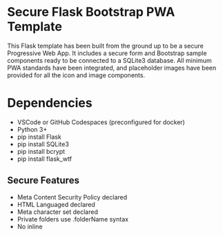 # Secure Flask Bootstrap PWA Template
This Flask template has been built from the ground up to be a secure Progressive Web App. It includes a secure form and Bootstrap sample components ready to be connected to a SQLite3 database. All minimum PWA standards have been integrated, and placeholder images have been provided for all the icon and image components.

# Dependencies
* VSCode or GitHub Codespaces (preconfigured for docker)
* Python 3+
* pip install Flask
* pip install SQLite3
* pip install bcrypt
* pip install flask_wtf

## Secure Features
* Meta Content Security Policy declared
* HTML Languaged declared
* Meta character set declared
* Private folders use .folderName syntax
* No inline <script>
* Bootstrap components are self-contained
* CSRFProtect applied to form
* Form Pattern expression declared

## To be implemented by developers
* Web content, [Bootstrap](https://getbootstrap.com/) ready
* [SQLite](https://docs.python.org/3/library/sqlite3.html) database design and integration
* Input sanitisation
* Login, authentication or session management
* Password encryption using [bcrypt](https://pypi.org/project/bcrypt/)
* SSL Encryption

# Advice for developers
## Privacy Advice
* The app should have a privacy handling policy
* Only data essential for the purposes of the app should be collected
* Users should be given the option to download or delete their data
* Passwords should be encrypted, including a salt, before hashing

## Security Advice
* All inputs should be sanitised before processing or storing
* If including login, authentication and session management should be implemented
* SSL Encryption and HTTPS should be implemented
* Use Jinga2 components when passing variables to the frontend
* Use query parameters for all SQL queries

## Content advice
* All templates are [Bootstrap](https://getbootstrap.com/) ready
* [SQLite](https://docs.python.org/3/library/sqlite3.html) has been provided for database design
  
> [!TIP]
> ## Content Security Policy (CSP) note
> Content-Security-Policy is the name of an HTTP response header that modern browsers use to enhance the security of the app. The Content-Security-Policy header allows you to restrict which resources (such as JavaScript, CSS, Images, etc.) can be loaded, and the URLs that they can be loaded from.  
> Although it is best applied as an HTTP response header, this template has applied it as a meta tag, which is the minimum standard.

> [!WARNING]
> * Bootstrap 5.3.3 has been packaged in the template, developers should [monitor for discovered vulnerabilities](https://security.snyk.io/package/npm/bootstrap) and patch or update as needed.
